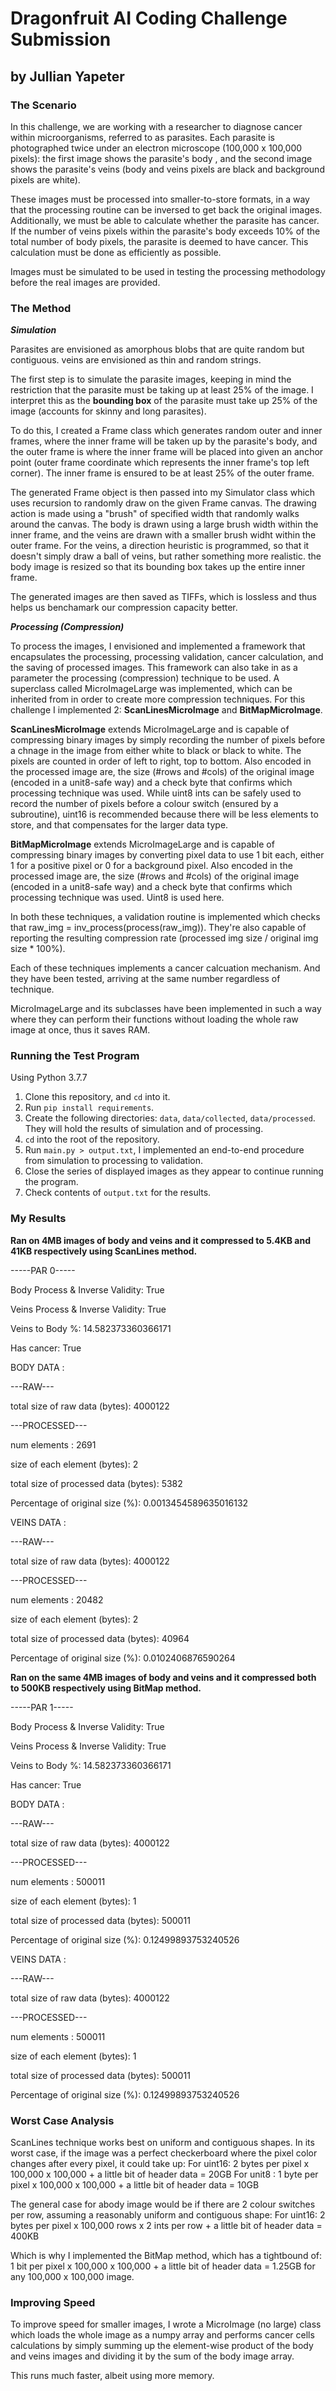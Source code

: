 # Dragonfruit AI Coding Challenge Submission
## by Jullian Yapeter

### **The Scenario**

In this challenge, we are working with a researcher to diagnose cancer within microorganisms, referred to as parasites. 
Each parasite is photographed twice under an electron microscope (100,000 x 100,000 pixels): the first image shows the 
parasite's body , and the second image shows the parasite's veins (body and veins pixels are black and background 
pixels are white).

These images must be processed into smaller-to-store formats, in a way that the processing routine can be inversed to 
get back the original images. Additionally, we must be able to calculate whether the parasite has cancer. If the number 
of veins pixels within the parasite's body exceeds 10% of the total number of body pixels, the parasite is deemed to 
have cancer. This calculation must be done as efficiently as possible.

Images must be simulated to be used in testing the processing methodology before the real images are provided.

### **The Method**

***Simulation***

Parasites are envisioned as amorphous blobs that are quite random but contiguous. veins are envisioned as thin and 
random strings.

The first step is to simulate the parasite images, keeping in mind the restriction that the parasite must be taking up 
at least 25% of the image. I interpret this as the **bounding box** of the parasite must take up 25% of the image 
(accounts for skinny and long parasites).

To do this, I created a Frame class which generates random outer and inner frames, where the inner frame will be taken 
up by the parasite's body, and the outer frame is where the inner frame will be placed into given an anchor point 
(outer frame coordinate which represents the inner frame's top left corner). The inner frame is ensured to be at least 
25% of the outer frame.

The generated Frame object is then passed into my Simulator class which uses recursion to randomly draw on the given 
Frame canvas. The drawing action is made using a "brush" of specified width that randomly walks around the canvas. 
The body is drawn using a large brush width within the inner frame, and the veins are drawn with a smaller brush widht 
within the outer frame. For the veins, a direction heuristic is programmed, so that it doesn't simply draw a ball of 
veins, but rather something more realistic. the body image is resized so that its bounding box takes up the 
entire inner frame.

The generated images are then saved as TIFFs, which is lossless and thus helps us benchamark our compression 
capacity better.

***Processing (Compression)***

To process the images, I envisioned and implemented a framework that encapsulates the processing, processing validation,
cancer calculation, and the saving of processed images. This framework can also take in as a parameter the processing 
(compression) technique to be used. A superclass called MicroImageLarge was implemented, which can be inherited from 
in order to create more compression techniques. For this challenge I implemented 2: 
**ScanLinesMicroImage** and **BitMapMicroImage**.

**ScanLinesMicroImage** extends MicroImageLarge and is capable of compressing binary images by simply recording the 
number of pixels before a chnage in the image from either white to black or black to white. The pixels are counted in 
order of left to right, top to bottom. Also encoded in the processed image are, the size (#rows and #cols) of the 
original image (encoded in a unit8-safe way) and a check byte that confirms which processing technique was used. While 
uint8 ints can be safely used to record the number of pixels before a colour switch (ensured by a subroutine), uint16 
is recommended because there will be less elements to store, and that compensates for the larger data type.

**BitMapMicroImage** extends MicroImageLarge and is capable of compressing binary images by converting pixel data to 
use 1 bit each, either 1 for a positive pixel or 0 for a background pixel. Also encoded in the processed image are, 
the size (#rows and #cols) of the original image (encoded in a unit8-safe way) and a check byte that confirms which 
processing technique was used. Uint8 is used here.

In both these techniques, a validation routine is implemented which checks that raw_img = inv_process(process(raw_img)).
They're also capable of reporting the resulting compression rate (processed img size / original img size * 100%).

Each of these techniques implements a cancer calcuation mechanism. And they have been tested, arriving at the same 
number regardless of technique.

MicroImageLarge and its subclasses have been implemented in such a way where they can perform their functions without 
loading the whole raw image at once, thus it saves RAM.

### **Running the Test Program**

Using Python 3.7.7

1. Clone this repository, and `cd` into it.
2. Run `pip install requirements`.
3. Create the following directories: `data`, `data/collected`, `data/processed`. They will hold the results of 
   simulation and of processing.
4. `cd` into the root of the repository.
5. Run `main.py > output.txt`, I implemented an end-to-end procedure from simulation to processing to validation.
6. Close the series of displayed images as they appear to continue running the program.
7. Check contents of `output.txt` for the results.

### **My Results**

**Ran on 4MB images of body and veins and it compressed to 5.4KB and 41KB respectively using ScanLines method.**

-----PAR 0-----

Body Process & Inverse Validity: True

Veins Process & Inverse Validity: True

Veins to Body %: 14.582373360366171

Has cancer: True

BODY DATA :

---RAW---

total size of raw data (bytes): 4000122

---PROCESSED---

num elements : 2691

size of each element (bytes): 2

total size of processed data (bytes): 5382

Percentage of original size (%): 0.0013454589635016132

VEINS DATA :

---RAW---

total size of raw data (bytes): 4000122

---PROCESSED---

num elements : 20482

size of each element (bytes): 2

total size of processed data (bytes): 40964

Percentage of original size (%): 0.0102406876590264


**Ran on the same 4MB images of body and veins and it compressed both to 500KB respectively using BitMap method.**

-----PAR 1-----

Body Process & Inverse Validity: True

Veins Process & Inverse Validity: True

Veins to Body %: 14.582373360366171

Has cancer: True

BODY DATA :

---RAW---

total size of raw data (bytes): 4000122

---PROCESSED---

num elements : 500011

size of each element (bytes): 1

total size of processed data (bytes): 500011

Percentage of original size (%): 0.12499893753240526

VEINS DATA :

---RAW---

total size of raw data (bytes): 4000122

---PROCESSED---

num elements : 500011

size of each element (bytes): 1

total size of processed data (bytes): 500011

Percentage of original size (%): 0.12499893753240526

### **Worst Case Analysis**

ScanLines technique works best on uniform and contiguous shapes. In its worst case, if the image was a perfect 
checkerboard where the pixel color changes after every pixel, it could take up: 
For uint16: 2 bytes per pixel x 100,000 x 100,000 + a little bit of header data = 20GB
For unit8 : 1 byte per pixel x 100,000 x 100,000 + a little bit of header data = 10GB

The general case for abody image would be if there are 2 colour switches per row, assuming a reasonably uniform and contiguous shape:
For uint16: 2 bytes per pixel x 100,000 rows x 2 ints per row + a little bit of header data = 400KB

Which is why I implemented the BitMap method, which has a tightbound of: 
1 bit per pixel x 100,000 x 100,000 + a little bit of header data = 1.25GB 
for any 100,000 x 100,000 image.

### **Improving Speed**

To improve speed for smaller images, I wrote a MicroImage (no large) class which loads the whole image as a numpy array
and performs cancer cells calculations by simply summing up the element-wise product of the body and veins images and 
dividing it by the sum of the body image array.

This runs much faster, albeit using more memory.